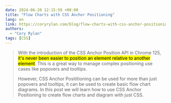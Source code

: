 ```yaml
---
date: 2024-06-20 12:15:59 +00:00
title: "Flow Charts with CSS Anchor Positioning"
lang: en
link: https://coryrylan.com/blog/flow-charts-with-css-anchor-positioning
authors:
  - "Cory Rylan"
tags: [CSS]
---
```


> With the introduction of the CSS Anchor Position API in Chrome 125, <mark>it's never been easier to position an element relative to another element</mark>. This is a great way to manage complex positioning use cases like popovers and tooltips.
> 
> However, CSS Anchor Posititioning can be used for more than just popovers and tooltips, it can be used to create basic flow chart diagrams. In this post we will learn how to use CSS Anchor Positioning to create flow charts and diagram with just CSS.
